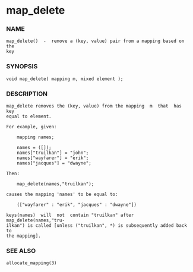 # map_delete

### NAME

    map_delete()  -  remove a (key, value) pair from a mapping based on the
    key

### SYNOPSIS

    void map_delete( mapping m, mixed element );

### DESCRIPTION

    map_delete removes the (key, value) from the mapping  m  that  has  key
    equal to element.

    For example, given:

        mapping names;

        names = ([]);
        names["truilkan"] = "john";
        names["wayfarer"] = "erik";
        names["jacques"] = "dwayne";

    Then:

        map_delete(names,"truilkan");

    causes the mapping 'names' to be equal to:

        (["wayfarer" : "erik", "jacques" : "dwayne"])

    keys(names)  will  not  contain "truilkan" after map_delete(names,"tru‐
    ilkan") is called [unless ("truilkan", *) is subsequently added back to
    the mapping].

### SEE ALSO

    allocate_mapping(3)


